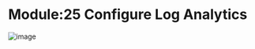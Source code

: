 # Module:25 Configure Log Analytics

![image](https://github.com/anuja2015/AZ-104/assets/16287330/1c5fd4e8-0ed4-4030-b1ce-b7d6329d243a)
